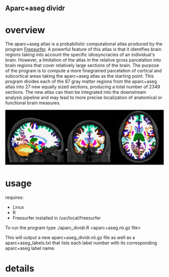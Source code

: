 ## Aparc+aseg dividr

# overview
The aparc+aseg atlas is a probabilistic computational atlas produced by the program [Freesurfer](https://surfer.nmr.mgh.harvard.edu/). A powerful feature of this atlas is that it identifies brain regions taking into account the specific idiosyncracies of an individual's brain. However, a limitation of the atlas in the relative gross parcelation into brain regions that cover relatively large sections of the brain. The purpose of the program is to compute a more finegrained parcelation of cortical and subcortical areas taking the aparc+aseg atlas as the starting point. This program divides each of the 87 gray matter regions from the aparc+aseg atlas into 27 new equally sized sections, producing a total number of 2349 sections. The new atlas can then be integrated into the downstream analysis pipeline and may lead to more precise localization of anatomical or functional brain measures.

![hippo](https://github.com/iamnielsjanssen/aparcDividr/blob/master/aparc_dividr_loop.gif)

# usage
requires:
* Linux
* R
* Freesurfer installed in /usr/local/freesurfer

To run the program type
./aparc_dividr.R <aparc+aseg.nii.gz file>

This will output a new aparc+aseg_dividr.nii.gz file as well as a aparc+aseg_labels.txt that lists each label number with its corresponding aparc+aseg label name.

# details
